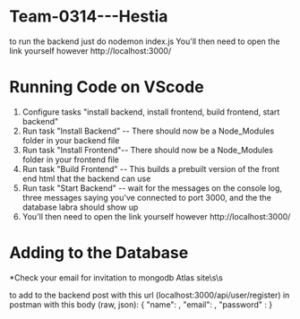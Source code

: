 # Team-0314---Hestia
to run the backend just do nodemon index.js
You'll then need to open the link yourself however http://localhost:3000/

# Running Code on VScode 
1. Configure tasks "install backend, install frontend, build frontend, start backend"
2. Run task "Install Backend" -- There should now be a Node_Modules folder in your backend file
3. Run task "Install Frontend"-- There should now be a Node_Modules folder in your frontend file
4. Run task "Build Frontend" -- This builds a prebuilt version of the front end html that the backend can use
5. Run task "Start Backend" -- wait for the messages on the console log, three messages saying you've connected to port 3000, and the the database labra should show up
6. You'll then need to open the link yourself however http://localhost:3000/

# Adding to the Database
*Check your email for invitation to mongodb Atlas site\s\s

to add to the backend post with this url (localhost:3000/api/user/register)  in postman with this body (raw, json):
{
	"name": <whatever name you want>,
	"email": <whatever email you want>,
	"password" : <the password>
}
